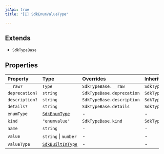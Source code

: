 ```yaml
---
jsApi: true
title: "[I] SdkEnumValueType"

---
```

## Extends

- `SdkTypeBase`

## Properties

| Property | Type | Overrides | Inherited from |
| :------ | :------ | :------ | :------ |
| `__raw?` | `Type` | `SdkTypeBase.__raw` | `SdkTypeBase.__raw` |
| `deprecation?` | `string` | `SdkTypeBase.deprecation` | `SdkTypeBase.deprecation` |
| `description?` | `string` | `SdkTypeBase.description` | `SdkTypeBase.description` |
| `details?` | `string` | `SdkTypeBase.details` | `SdkTypeBase.details` |
| `enumType` | [`SdkEnumType`](SdkEnumType.md) | - | - |
| `kind` | `"enumvalue"` | `SdkTypeBase.kind` | `SdkTypeBase.kind` |
| `name` | `string` | - | - |
| `value` | `string` \| `number` | - | - |
| `valueType` | [`SdkBuiltInType`](SdkBuiltInType.md) | - | - |
